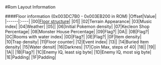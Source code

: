 #Rom Layout Information

####Floor information (0x003DC7B0 - 0x003EB200 in ROM)
|Offset|Value|
|------|:----|
|00|[Floor structure](floorLayouts.md)|
|01||
|02|Terrain Appearance|
|03|Music index|
|04|Weather|
|05||
|06|Initial Pokemon density|
|07|Kecleon Shop Percentage|
|08|Monster House Percentage|
|09|Flag?|
|0A||
|0B|Flag?|
|0C|Rooms with water index|
|0D|Flag?|
|0E|Flag?|
|0F|Item density|
|10|Trap density|
|11|Floor counter|
|12|Event index|
|13||
|14|Buried Item density|
|15|Water densit|
|16|Darknes|
|17|Coin Max, steps of 40|
|18||
|19||
|1A||
|1B|Flag?|
|1C|Enemy IQ, least sig byte|
|1D|Enemy IQ, most sig byte|
|1E|Padding|
|1F|Padding|

